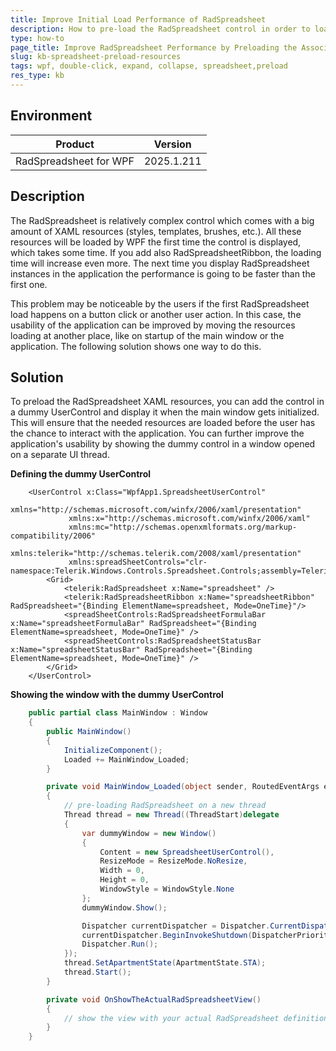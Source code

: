 ```yaml
---
title: Improve Initial Load Performance of RadSpreadsheet
description: How to pre-load the RadSpreadsheet control in order to load its WPF/XAML resources beforehand.
type: how-to
page_title: Improve RadSpreadsheet Performance by Preloading the Associated XAML Resources
slug: kb-spreadsheet-preload-resources
tags: wpf, double-click, expand, collapse, spreadsheet,preload
res_type: kb
---
```


## Environment

| Product | Version |
| --- | --- |
| RadSpreadsheet for WPF | 2025.1.211 |

## Description

The RadSpreadsheet is relatively complex control which comes with a big amount of XAML resources (styles, templates, brushes, etc.). All these resources will be loaded by WPF the first time the control is displayed, which takes some time. If you add also RadSpreadsheetRibbon, the loading time will increase even more. The next time you display RadSpreadsheet instances in the application the performance is going to be faster than the first one.

This problem may be noticeable by the users if the first RadSpreadsheet load happens on a button click or another user action. In this case, the usability of the application can be improved by moving the resources loading at another place, like on startup of the main window or the application. The following solution shows one way to do this.

## Solution

To preload the RadSpreadsheet XAML resources, you can add the control in a dummy UserControl and display it when the main window gets initialized. This will ensure that the needed resources are loaded before the user has the chance to interact with the application. You can further improve the application's usability by showing the dummy control in a window opened on a separate UI thread.

__Defining the dummy UserControl__
```XAML
	<UserControl x:Class="WpfApp1.SpreadsheetUserControl"
             xmlns="http://schemas.microsoft.com/winfx/2006/xaml/presentation"
             xmlns:x="http://schemas.microsoft.com/winfx/2006/xaml"
             xmlns:mc="http://schemas.openxmlformats.org/markup-compatibility/2006"              
             xmlns:telerik="http://schemas.telerik.com/2008/xaml/presentation" 
             xmlns:spreadSheetControls="clr-namespace:Telerik.Windows.Controls.Spreadsheet.Controls;assembly=Telerik.Windows.Controls.Spreadsheet">
		<Grid>   
			<telerik:RadSpreadsheet x:Name="spreadsheet" />
			<telerik:RadSpreadsheetRibbon x:Name="spreadsheetRibbon" RadSpreadsheet="{Binding ElementName=spreadsheet, Mode=OneTime}"/>
			<spreadSheetControls:RadSpreadsheetFormulaBar x:Name="spreadsheetFormulaBar" RadSpreadsheet="{Binding ElementName=spreadsheet, Mode=OneTime}" />
			<spreadSheetControls:RadSpreadsheetStatusBar x:Name="spreadsheetStatusBar" RadSpreadsheet="{Binding ElementName=spreadsheet, Mode=OneTime}" />
		</Grid>
	</UserControl>
```

__Showing the window with the dummy UserControl__
```C#
	public partial class MainWindow : Window
	{
		public MainWindow()
		{
			InitializeComponent();
			Loaded += MainWindow_Loaded;
		}	

		private void MainWindow_Loaded(object sender, RoutedEventArgs e)
		{
			// pre-loading RadSpreadsheet on a new thread
			Thread thread = new Thread((ThreadStart)delegate
			{
				var dummyWindow = new Window() 
				{
					Content = new SpreadsheetUserControl(),
					ResizeMode = ResizeMode.NoResize, 
					Width = 0,
					Height = 0, 
					WindowStyle = WindowStyle.None
				};
				dummyWindow.Show();

				Dispatcher currentDispatcher = Dispatcher.CurrentDispatcher;
				currentDispatcher.BeginInvokeShutdown(DispatcherPriority.Background);
				Dispatcher.Run();
			});
			thread.SetApartmentState(ApartmentState.STA);
			thread.Start();
		}

		private void OnShowTheActualRadSpreadsheetView()
		{        
			// show the view with your actual RadSpreadsheet definition - for example this can happen on button click, tab selection, menu item click, etc.
		}
	}
```